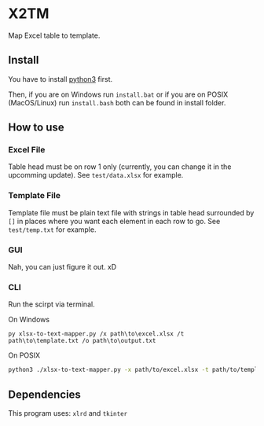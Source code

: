 # X2TM

Map Excel table to template.

## Install

You have to install [python3](https://www.python.org/) first.

Then, if you are on Windows run ```install.bat``` or if you are on POSIX (MacOS/Linux) run ```install.bash``` both can be found in install folder.

## How to use

### Excel File

Table head must be on row 1 only (currently, you can change it in the upcomming update). See `test/data.xlsx` for example.

### Template File

Template file must be plain text file with strings in table head surrounded by `[]` in places where you want each element in each row to go. See `test/temp.txt` for example.

### GUI

Nah, you can just figure it out. xD

### CLI

Run the scirpt via terminal.

On Windows

```batch
py xlsx-to-text-mapper.py /x path\to\excel.xlsx /t path\to\template.txt /o path\to\output.txt
```

On POSIX

```bash
python3 ./xlsx-to-text-mapper.py -x path/to/excel.xlsx -t path/to/template.txt -o path/to/output.txt
```

## Dependencies

This program uses: `xlrd` and `tkinter`
